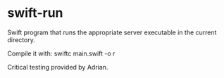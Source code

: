 # swift-run
Swift program that runs the appropriate server executable in the current directory.

Compile it with: swiftc main.swift -o r

Critical testing provided by Adrian.
